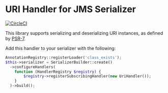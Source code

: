 # URI Handler for JMS Serializer

[![CircleCI](https://circleci.com/gh/deviantintegral/jms-serializer-uri-handler.svg?style=svg)](https://circleci.com/gh/deviantintegral/jms-serializer-uri-handler)

This library supports serializing and deserializing URI instances, as defined
by [PSR-7](https://www.php-fig.org/psr/psr-7/#35-psrhttpmessageuriinterface).

Add this handler to your serializer with the following:

```php
AnnotationRegistry::registerLoader('class_exists');
$this->serializer = SerializerBuilder::create()
  ->configureHandlers(
    function (HandlerRegistry $registry) {
        $registry->registerSubscribingHandler(new UriHandler());
    }
  )->build();
```
